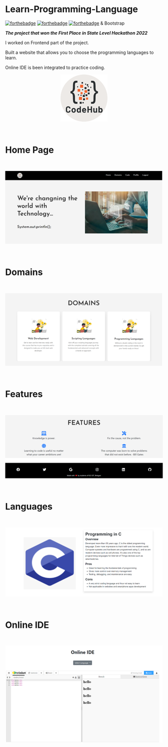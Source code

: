 # Learn-Programming-Language
[![forthebadge](https://forthebadge.com/images/badges/uses-html.svg)](https://forthebadge.com) [![forthebadge](https://forthebadge.com/images/badges/uses-css.svg)](https://forthebadge.com) [![forthebadge](https://forthebadge.com/images/badges/made-with-javascript.svg)](https://forthebadge.com) & Bootstrap <br>

<i><b>The project that won the First Place in State Level Hackathon 2022</b></i><br>

I worked on Frontend part of the project.

Built a website that allows you to choose the programming languages to learn.

Online IDE is been integrated to practice coding.
<br>
<p align="center">
  <img 
       width="150"
    src="Learn Programming Language\images/logo.png"
  >
</p>
<br>
<h1>Home Page</h1>
<br>
<p align="center">
  <img 
    src="Preview/home_page.png"
  >
</p>
<br>
<h1>Domains</h1>
<br>
<p align="center">
  <img 
    src="Preview/domains.png"
  >
</p>
<br>
<h1>Features</h1>
<br>
<p align="center">
  <img 
    src="Preview/features.png"
  >
</p>
<br>
<h1>Languages</h1>
<br>
<p align="center">
  <img 
    src="Preview/language.png"
  >
</p>
<br>
<h1>Online IDE</h1>
<br>
<p align="center">
  <img 
    src="Preview/ide.png"
  >
</p>

